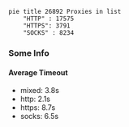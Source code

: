
```mermaid
pie title 26892 Proxies in list
    "HTTP" : 17575
    "HTTPS": 3791
    "SOCKS" : 8234
```

### Some Info
#### Average Timeout

- mixed: 3.8s
- http: 2.1s
- https: 8.7s
- socks: 6.5s